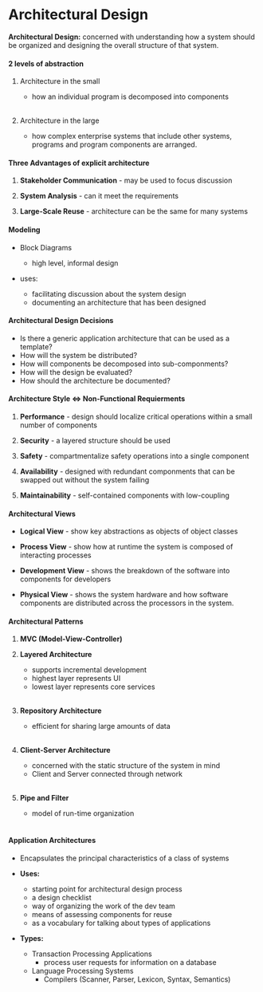 # Architectural Design

**Architectural Design:** concerned with understanding how a system should be organized and designing the overall structure of that system.

#### 2 levels of abstraction

1. Architecture in the small

    * how an individual program is decomposed into components<br><br>

2. Architecture in the large

    * how complex enterprise systems that include other systems,         programs and program components are arranged.

#### Three Advantages of explicit architecture

1. **Stakeholder Communication** - may be used to focus discussion

2. **System Analysis** - can it meet the requirements

3. **Large-Scale Reuse** - architecture can be the same for many systems

#### Modeling
* Block Diagrams
    * high level, informal design

* uses:
    * facilitating discussion about the system design
    * documenting an architecture that has been designed

#### Architectural Design Decisions
* Is there a generic application architecture that can be used as a template?
* How will the system be distributed?
* How will components be decomposed into sub-componments?
* How will the design be evaluated?
* How should the architecture be documented?

#### Architecture Style <=> Non-Functional Requierments

1. **Performance** - design should localize critical operations within a small number of components

2. **Security** - a layered structure should be used

3. **Safety** - compartmentalize safety operations into a single component

4. **Availability** - designed with redundant componments that can be swapped out without the system failing

5. **Maintainability** - self-contained components with low-coupling

#### Architectural Views

* **Logical View** - show key abstractions as objects of object classes

* **Process View** - show how at runtime the system is composed of interacting processes

* **Development View** - shows the breakdown of the software into components for developers

* **Physical View** - shows the system hardware and how software components are distributed across the processors in the system.

#### Architectural Patterns

1. **MVC (Model-View-Controller)**

2. **Layered Architecture**
    * supports incremental development
    * highest layer represents UI
    * lowest layer represents core services
    <br><br>

3. **Repository Architecture**
    * efficient for sharing large amounts of data
    <br><br>

4. **Client-Server Architecture**
    * concerned with the static structure of the system in mind
    * Client and Server connected through network
    <br><br>

5. **Pipe and Filter**
    * model of run-time organization
    <br><br>

#### Application Architectures

* Encapsulates the principal characteristics of a class of systems

 * **Uses:**
    * starting point for architectural design process
    * a design checklist
    * way of organizing the work of the dev team
    * means of assessing components for reuse
    * as a vocabulary for talking about types of applications

* **Types:**
    * Transaction Processing Applications
        * process user requests for information on a database
    * Language Processing Systems
        * Compilers (Scanner, Parser, Lexicon, Syntax, Semantics)


